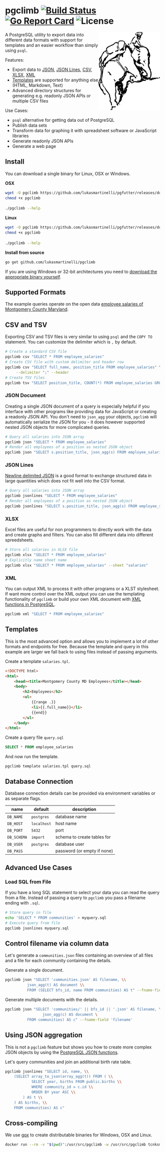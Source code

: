 # pgclimb [![Build Status](https://travis-ci.org/lukasmartinelli/pgclimb.svg?branch=master)](https://travis-ci.org/lukasmartinelli/pgclimb) [![Go Report Card](https://goreportcard.com/badge/github.com/lukasmartinelli/pgclimb)](https://goreportcard.com/report/github.com/lukasmartinelli/pgclimb) ![License](https://img.shields.io/badge/license-MIT%20License-blue.svg)

<img align="right" alt="Climbing elephant" src="logo.png" />

A PostgreSQL utility to export data into different data formats with
support for templates and an easier workflow than simply using `psql`.

Features:
- Export data to [JSON](#json-document), [JSON Lines](#json-lines), [CSV](#csv-and-tsv), [XLSX](#xlsx), [XML](#xml)
- [Templates](#templates) are supported for anything else (HTML, Markdown, Text)
- Advanced directory structures for generating e.g. readonly JSON APIs or multiple CSV files

Use Cases:
- `psql` alternative for getting data out of PostgreSQL
- Publish data sets
- Transform data for graphing it with spreadsheet software or JavaScript libraries
- Generate readonly JSON APIs
- Generate a web page

## Install

You can download a single binary for Linux, OSX or Windows.

**OSX**

```bash
wget -O pgclimb https://github.com/lukasmartinelli/pgfutter/releases/download/v0.3.2/pgfutter_darwin_amd64
chmod +x pgclimb

./pgclimb --help
```

**Linux**

```bash
wget -O pgclimb https://github.com/lukasmartinelli/pgfutter/releases/download/v0.3.2/pgfutter_linux_amd64
chmod +x pgclimb

./pgclimb --help
```

**Install from source**

```bash
go get github.com/lukasmartinelli/pgclimb
```

If you are using Windows or 32-bit architectures you need to [download the appropriate binary
yourself](https://github.com/lukasmartinelli/pgclimb/releases/latest).

## Supported Formats

The example queries operate on the open data [employee salaries of Montgomery County Maryland](https://data.montgomerycountymd.gov/Human-Resources/Employee-Salaries-2014/54rh-89p8).

## CSV and TSV

Exporting CSV and TSV files is very similar to using `psql` and the `COPY TO` statement. You can customize the delimiter which is `,` by default.

```bash
# Create a standard CSV file
pgclimb csv "SELECT * FROM employee_salaries"
# Create CSV file with custom delimiter and header row
pgclimb csv "SELECT full_name, position_title FROM employee_salaries" \
     --delimiter ";" --header
# Create TSV files
pgclimb tsv "SELECT position_title, COUNT(*) FROM employee_salaries GROUP BY position_title"
```

### JSON Document

Creating a single JSON document of a query is especially helpful if you
interface with other programs like providing data for JavaScript or creating
a readonly JSON API. You don't need to `json_agg` your objects, `pgclimb` will
automatically serialize the JSON for you - it does however supported nested JSON objects for more complicated queries.

```bash
# Query all salaries into JSON array
pgclimb json "SELECT * FROM employee_salaries"
# Render all employees of a position as nested JSON object
pgclimb json "SELECT s.position_title, json_agg(s) FROM employee_salaries s GROUP BY s.position_title"
```

### JSON Lines

[Newline delimited JSON](http://jsonlines.org/) is a good format to exchange
structured data in large quantities which does not fit well into the CSV format.

```bash
# Query all salaries into JSON array
pgclimb jsonlines "SELECT * FROM employee_salaries"
# Render all employees of a position as nested JSON object
pgclimb jsonlines "SELECT s.position_title, json_agg(s) FROM employee_salaries s GROUP BY s.position_title"
```

### XLSX

Excel files are useful for non programmers to directly work with the data
and create graphs and filters. You can also fill different data into different spreedsheets.

```bash
# Store all salaries in XLSX file
pgclimb xlsx "SELECT * FROM employee_salaries"
# Explicitly name sheet name
pgclimb xlsx "SELECT * FROM employee_salaries" --sheet "salaries"
```

### XML

You can output XML to process it with other programs or a XLST stylesheet.
If want more control over the XML output you can use the templating functionality
of `pgclimb` or build your own XML document with [XML functions in PostgreSQL](https://wiki.postgresql.org/wiki/XML_Support).

```bash
pgclimb xml "SELECT * FROM employee_salaries"
```

## Templates

This is the most advanced option and allows you to implement a lot of other formats and endpoints for free.
Because the template and query in this example are larger we fall back to using files instead of passing arguments.

Create a template `salaries.tpl`.

```html
<!DOCTYPE html>
<html>
    <head><title>Montgomery County MD Employees</title></head>
    <body>
        <h2>Employees</h2>
        <ul>
            {{range .}}
            <li>{{.full_name}}</li>
            {{end}}
        </ul>
    </body>
</html>
```

Create a query file `query.sql`

```sql
SELECT * FROM employee_salaries
```

And now run the template.

```
pgclimb template salaries.tpl query.sql
```

## Database Connection

Database connection details can be provided via environment variables
or as separate flags.

name        | default     | description
------------|-------------|------------------------------
`DB_NAME`   | `postgres`  | database name
`DB_HOST`   | `localhost` | host name
`DB_PORT`   | `5432`      | port
`DB_SCHEMA` | `import`    | schema to create tables for
`DB_USER`   | `postgres`  | database user
`DB_PASS`   |             | password (or empty if none)

## Advanced Use Cases

### Load SQL from File

If you have a long SQL statement to select your data you can read
the query from a file. Instead of passing a query to `pgclimb` you 
pass a filename ending with `.sql`.

```bash
# Store query in file
echo 'SELECT * FROM communities' > myquery.sql
# Execute query from file
pgclimb jsonlines myquery.sql
```

## Control filename via column data

Let's generate a `communities.json` files containing an overview of all
files and a file for each community containing the details.

Generate a single document.

```bash
pgclimb json "SELECT 'communities.json' AS filename, \\
          json_agg(t) AS document \\
          FROM (SELECT bfs_id, name FROM communities) AS t" --fname-field 'filename'
```

Generate multiple documents with the details.

```bash
pgclimb json "SELECT 'communities/' || bfs_id || '.json' AS filename, \
                 json_agg(c) AS document \
          FROM communities) AS c" --fname-field 'filename'
```

## Using JSON aggregation

This is not a `pgclimb` feature but shows you how to create more complex
JSON objects by using the [PostgreSQL JSON functions](http://www.postgresql.org/docs/9.5/static/functions-json.html).

Let's query communities and join an additional birth rate table.

```bash
pgclimb jsonlines "SELECT id, name, \\
    (SELECT array_to_json(array_agg(t)) FROM ( \\
            SELECT year, births FROM public.births \\
            WHERE community_id = c.id \\
            ORDER BY year ASC \\
        ) AS t \\
    ) AS births, \\
    FROM communities) AS c"
```

## Cross-compiling

We use [gox](https://github.com/mitchellh/gox) to create distributable
binaries for Windows, OSX and Linux.

```bash
docker run --rm -v "$(pwd)":/usr/src/pgclimb -w /usr/src/pgclimb tcnksm/gox:1.4.2-light
```
